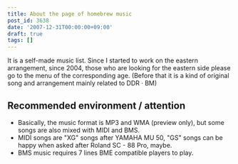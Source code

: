 ```yaml
---
title: About the page of homebrew music
post_id: 3638
date: '2007-12-31T00:00:00+09:00'
draft: true
tags: []
---
```


It is a self-made music list. Since I started to work on the eastern arrangement, since 2004, those who are looking for the eastern side please go to the menu of the corresponding age. (Before that it is a kind of original song and arrangement mainly related to DDR · BM)

## Recommended environment / attention

*   Basically, the music format is MP3 and WMA (preview only), but some songs are also mixed with MIDI and BMS.
*   MIDI songs are "XG" songs after YAMAHA MU 50, "GS" songs can be happy when asked after Roland SC - 88 Pro, maybe.
*   BMS music requires 7 lines BME compatible players to play.
